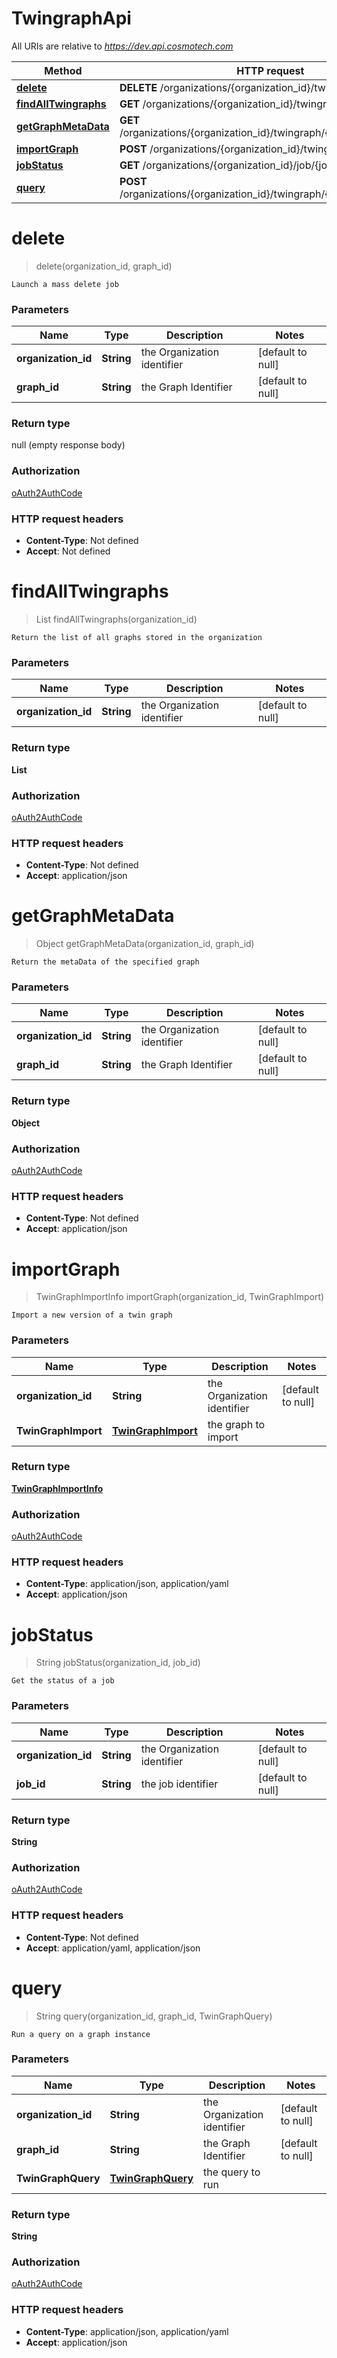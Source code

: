 # TwingraphApi

All URIs are relative to *https://dev.api.cosmotech.com*

Method | HTTP request | Description
------------- | ------------- | -------------
[**delete**](TwingraphApi.md#delete) | **DELETE** /organizations/{organization_id}/twingraph/{graph_id} | 
[**findAllTwingraphs**](TwingraphApi.md#findAllTwingraphs) | **GET** /organizations/{organization_id}/twingraphs | 
[**getGraphMetaData**](TwingraphApi.md#getGraphMetaData) | **GET** /organizations/{organization_id}/twingraph/{graph_id}/metadata | 
[**importGraph**](TwingraphApi.md#importGraph) | **POST** /organizations/{organization_id}/twingraph/import | 
[**jobStatus**](TwingraphApi.md#jobStatus) | **GET** /organizations/{organization_id}/job/{job_id}/status | 
[**query**](TwingraphApi.md#query) | **POST** /organizations/{organization_id}/twingraph/{graph_id}/query | 


<a name="delete"></a>
# **delete**
> delete(organization\_id, graph\_id)



    Launch a mass delete job

### Parameters

Name | Type | Description  | Notes
------------- | ------------- | ------------- | -------------
 **organization\_id** | **String**| the Organization identifier | [default to null]
 **graph\_id** | **String**| the Graph Identifier | [default to null]

### Return type

null (empty response body)

### Authorization

[oAuth2AuthCode](../README.md#oAuth2AuthCode)

### HTTP request headers

- **Content-Type**: Not defined
- **Accept**: Not defined

<a name="findAllTwingraphs"></a>
# **findAllTwingraphs**
> List findAllTwingraphs(organization\_id)



    Return the list of all graphs stored in the organization

### Parameters

Name | Type | Description  | Notes
------------- | ------------- | ------------- | -------------
 **organization\_id** | **String**| the Organization identifier | [default to null]

### Return type

**List**

### Authorization

[oAuth2AuthCode](../README.md#oAuth2AuthCode)

### HTTP request headers

- **Content-Type**: Not defined
- **Accept**: application/json

<a name="getGraphMetaData"></a>
# **getGraphMetaData**
> Object getGraphMetaData(organization\_id, graph\_id)



    Return the metaData of the specified graph

### Parameters

Name | Type | Description  | Notes
------------- | ------------- | ------------- | -------------
 **organization\_id** | **String**| the Organization identifier | [default to null]
 **graph\_id** | **String**| the Graph Identifier | [default to null]

### Return type

**Object**

### Authorization

[oAuth2AuthCode](../README.md#oAuth2AuthCode)

### HTTP request headers

- **Content-Type**: Not defined
- **Accept**: application/json

<a name="importGraph"></a>
# **importGraph**
> TwinGraphImportInfo importGraph(organization\_id, TwinGraphImport)



    Import a new version of a twin graph

### Parameters

Name | Type | Description  | Notes
------------- | ------------- | ------------- | -------------
 **organization\_id** | **String**| the Organization identifier | [default to null]
 **TwinGraphImport** | [**TwinGraphImport**](../Models/TwinGraphImport.md)| the graph to import |

### Return type

[**TwinGraphImportInfo**](../Models/TwinGraphImportInfo.md)

### Authorization

[oAuth2AuthCode](../README.md#oAuth2AuthCode)

### HTTP request headers

- **Content-Type**: application/json, application/yaml
- **Accept**: application/json

<a name="jobStatus"></a>
# **jobStatus**
> String jobStatus(organization\_id, job\_id)



    Get the status of a job

### Parameters

Name | Type | Description  | Notes
------------- | ------------- | ------------- | -------------
 **organization\_id** | **String**| the Organization identifier | [default to null]
 **job\_id** | **String**| the job identifier | [default to null]

### Return type

**String**

### Authorization

[oAuth2AuthCode](../README.md#oAuth2AuthCode)

### HTTP request headers

- **Content-Type**: Not defined
- **Accept**: application/yaml, application/json

<a name="query"></a>
# **query**
> String query(organization\_id, graph\_id, TwinGraphQuery)



    Run a query on a graph instance

### Parameters

Name | Type | Description  | Notes
------------- | ------------- | ------------- | -------------
 **organization\_id** | **String**| the Organization identifier | [default to null]
 **graph\_id** | **String**| the Graph Identifier | [default to null]
 **TwinGraphQuery** | [**TwinGraphQuery**](../Models/TwinGraphQuery.md)| the query to run |

### Return type

**String**

### Authorization

[oAuth2AuthCode](../README.md#oAuth2AuthCode)

### HTTP request headers

- **Content-Type**: application/json, application/yaml
- **Accept**: application/json

